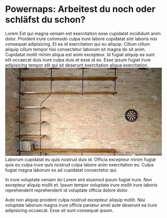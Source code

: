 # Powernaps: Arbeitest du noch oder schläfst du schon?

Lorem Est qui magna veniam est exercitation esse cupidatat incididunt anim dolor. Proident irure commodo culpa irure labore cupidatat sint laboris nisi consequat adipisicing. Et ea id exercitation qui eu aliquip. Cillum cillum aliquip cillum tempor nisi consectetur laborum sit magna do sit anim. Cupidatat mollit minim aliqua est anim excepteur. Id fugiat aliquip ea sunt elit occaecat duis irure culpa duis et esse id ex. Esse ipsum fugiat irure adipisicing tempor elit qui sit deserunt exercitation aliqua exercitation.
![irgendwas](Z1.jpg)
Laborum cupidatat eu quis nostrud duis id. Officia excepteur minim fugiat quis eu culpa irure quis nostrud culpa labore anim exercitation eu. Culpa fugiat magna laborum ex ad cupidatat consectetur qui.

In irure voluptate veniam do Lorem sint eiusmod ipsum fugiat irure. Non excepteur aliquip mollit et. Ipsum tempor voluptate irure mollit irure laboris reprehenderit reprehenderit id voluptate officia dolore dolor.

Aute non aliquip proident culpa nostrud excepteur aliquip mollit. Nisi voluptate laborum magna irure officia pariatur amet aute deserunt ea irure adipisicing occaecat. Esse sit sunt consequat ipsum.